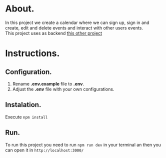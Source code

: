 # About.

In this project we create a calendar where we can sign up, sign in and create, edit and delete events and interact with other users events.  
This project uses as backend [this other project](https://github.com/axSheru/React-calendar-backend)

# Instructions.

## Configuration.
1. Rename **.env.example** file to **.env**.
2. Adjust the **.env** file with your own configurations.

## Instalation.
Execute ```npm install```
## Run.
To run this project you need to run ```npm run dev``` in your terminal an then you can open it in ```http://localhost:3000/```